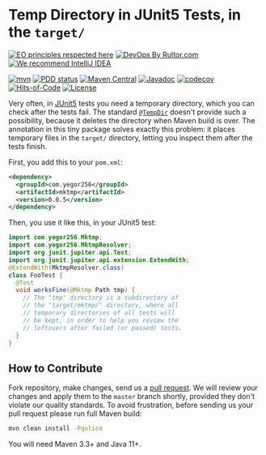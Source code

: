 # Temp Directory in JUnit5 Tests, in the `target/`

[![EO principles respected here](https://www.elegantobjects.org/badge.svg)](https://www.elegantobjects.org)
[![DevOps By Rultor.com](http://www.rultor.com/b/yegor256/mktmp)](http://www.rultor.com/p/yegor256/mktmp)
[![We recommend IntelliJ IDEA](https://www.elegantobjects.org/intellij-idea.svg)](https://www.jetbrains.com/idea/)

[![mvn](https://github.com/yegor256/mktmp/actions/workflows/mvn.yml/badge.svg)](https://github.com/yegor256/mktmp/actions/workflows/mvn.yml)
[![PDD status](http://www.0pdd.com/svg?name=yegor256/mktmp)](http://www.0pdd.com/p?name=yegor256/mktmp)
[![Maven Central](https://img.shields.io/maven-central/v/com.yegor256/mktmp.svg)](https://maven-badges.herokuapp.com/maven-central/com.yegor256/mktmp)
[![Javadoc](http://www.javadoc.io/badge/com.yegor256/mktmp.svg)](http://www.javadoc.io/doc/com.yegor256/mktmp)
[![codecov](https://codecov.io/gh/yegor256/mktmp/branch/master/graph/badge.svg)](https://codecov.io/gh/yegor256/mktmp)
[![Hits-of-Code](https://hitsofcode.com/github/yegor256/mktmp)](https://hitsofcode.com/view/github/yegor256/mktmp)
[![License](https://img.shields.io/badge/license-MIT-green.svg)](https://github.com/yegor256/mktmp/blob/master/LICENSE.txt)

Very often, in [JUnit5][junit] tests you need a temporary directory,
which you can check after the tests fail. The standard
[`@TempDir`][TempDir] doesn't provide such a possibility, because it
deletes the directory when Maven build is over. The annotation
in this tiny package solves exactly this problem: it places temporary
files in the `target/` directory, letting you inspect them after
the tests finish.

First, you add this to your `pom.xml`:

```xml
<dependency>
  <groupId>com.yegor256</groupId>
  <artifactId>mktmp</artifactId>
  <version>0.0.5</version>
</dependency>
```

Then, you use it like this, in your JUnit5 test:

```java
import com.yegor256.Mktmp;
import com.yegor256.MktmpResolver;
import org.junit.jupiter.api.Test;
import org.junit.jupiter.api.extension.ExtendWith;
@ExtendWith(MktmpResolver.class)
class FooTest {
  @Test
  void worksFine(@Mktmp Path tmp) {
    // The "tmp" directory is a subdirectory of
    // the "target/mktmp/" directory, where all
    // temporary directories of all tests will
    // be kept, in order to help you review the
    // leftovers after failed (or passed) tests.
  }
}
```

## How to Contribute

Fork repository, make changes, send us a
[pull request](https://www.yegor256.com/2014/04/15/github-guidelines.html).
We will review your changes and apply them to the `master` branch shortly,
provided they don't violate our quality standards. To avoid frustration,
before sending us your pull request please run full Maven build:

```bash
mvn clean install -Pqulice
```

You will need Maven 3.3+ and Java 11+.

[junit]: https://junit.org/junit5/
[TempDir]: https://junit.org/junit5/docs/5.4.1/api/org/junit/jupiter/api/io/TempDir.html
